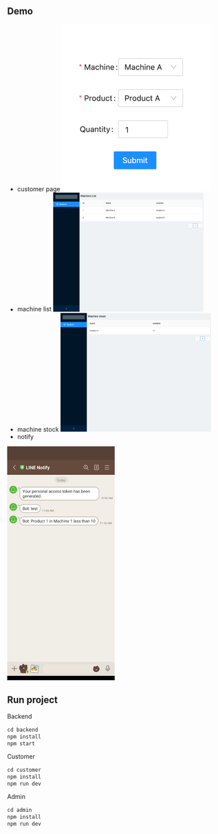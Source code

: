 ## Demo
- customer page
<img src="drinkVendor/img/demo/customer.png" width="350"/><br>
- machine list
<img src="drinkVendor/img/demo/admin_machine_list.png" width="350"/><br>
- machine stock
<img src="drinkVendor/img/demo/admin_machine_stock.png" width="350"/><br>
- notify
<img src="drinkVendor/img/demo/line_noti.png" width="250"/>

## Run project
Backend
```
cd backend
npm install
npm start
```
Customer
```
cd customer
npm install
npm run dev
```
Admin
```
cd admin
npm install
npm run dev
```

